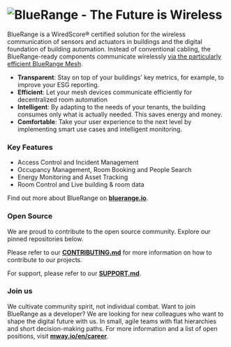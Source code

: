 # ![BlueRange - The Future is Wireless](https://github.com/user-attachments/assets/a0af66d3-731c-449c-b78c-c2a9c5816b53)

BlueRange is a WiredScore® certified solution for the wireless communication of sensors and actuators in buildings and the digital foundation of building automation. Instead of conventional cabling, the BlueRange-ready components communicate wirelessly [via the particularly efficient BlueRange Mesh](https://github.com/bluerange-io/bluerange-mesh).

- **Transparent**: Stay on top of your buildings' key metrics, for example, to improve your ESG reporting.
- **Efficient**: Let your mesh devices communicate efficiently for decentralized room automation
- **Intelligent**: By adapting to the needs of your tenants, the building consumes only what is actually needed. This saves energy and money.
- **Comfortable**: Take your user experience to the next level by implementing smart use cases and intelligent monitoring.

### Key Features

- Access Control and Incident Management
- Occupancy Management, Room Booking and People Search
- Energy Monitoring and Asset Tracking
- Room Control and Live building & room data

Find out more about BlueRange on **[bluerange.io](https://bluerange.io/en)**.

### Open Source

We are proud to contribute to the open source community. Explore our pinned repositories below.

Please refer to our **[CONTRIBUTING.md](https://github.com/bluerange-io/.github/blob/08a6daa024c04aea2d74452bc043dfbca0af933d/CONTRIBUTING.md)** for more information on how to contribute to our projects.

For support, please refer to our **[SUPPORT.md](**[SUPPORT.md](https://github.com/bluerange-io/.github/blob/08a6daa024c04aea2d74452bc043dfbca0af933d/SUPPORT.md)**)**.

### Join us

We cultivate community spirit, not individual combat. Want to join BlueRange as a developer? We are looking for new colleagues who want to shape the digital future with us. In small, agile teams with flat hierarchies and short decision-making paths. For more information and a list of open positions, visit **[mway.io/en/career](https://mway.io/en/career)**.

